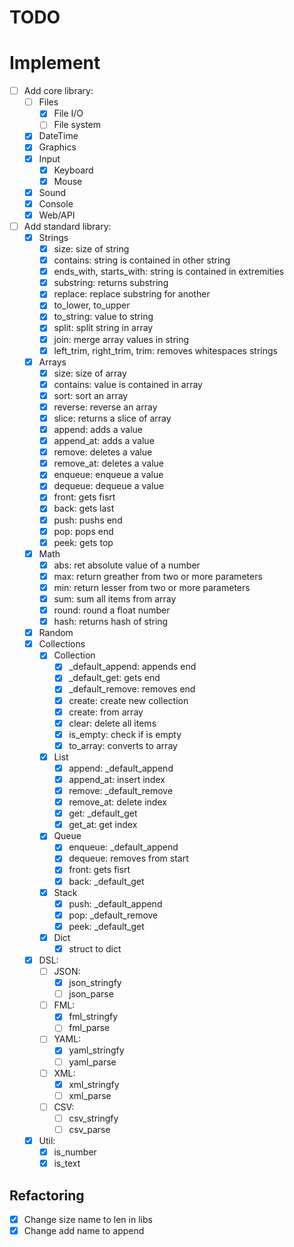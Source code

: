 # TODO

# Implement
- [ ] Add core library:
    - [ ] Files
        - [X] File I/O
        - [ ] File system
    - [X] DateTime
    - [X] Graphics
    - [X] Input
        - [X] Keyboard
        - [X] Mouse
    - [X] Sound
    - [X] Console
    - [X] Web/API
- [ ] Add standard library:
    - [X] Strings
        - [X] size: size of string
        - [X] contains: string is contained in other string
        - [X] ends_with, starts_with: string is contained in extremities
        - [X] substring: returns substring
        - [X] replace: replace substring for another
        - [X] to_lower, to_upper
        - [X] to_string: value to string
        - [X] split: split string in array
        - [X] join: merge array values in string
        - [X] left_trim, right_trim, trim: removes whitespaces strings
    - [X] Arrays
        - [X] size: size of array
        - [X] contains: value is contained in array
        - [X] sort: sort an array
        - [X] reverse: reverse an array
        - [X] slice: returns a slice of array
        - [X] append: adds a value
        - [X] append_at: adds a value
        - [X] remove: deletes a value
        - [X] remove_at: deletes a value
        - [X] enqueue: enqueue a value
        - [X] dequeue: dequeue a value
        - [X] front: gets fisrt
        - [X] back: gets last
        - [X] push: pushs end
        - [X] pop: pops end
        - [X] peek: gets top
    - [X] Math
        - [X] abs: ret absolute value of a number
        - [X] max: return greather from two or more parameters
        - [X] min: return lesser from two or more parameters
        - [X] sum: sum all items from array
        - [X] round: round a float number
        - [X] hash: returns hash of string
    - [X] Random
    - [X] Collections
        - [X] Collection
            - [X] _default_append: appends end
            - [X] _default_get: gets end
            - [X] _default_remove: removes end
            - [X] create: create new collection
            - [X] create: from array
            - [X] clear: delete all items
            - [X] is_empty: check if is empty
            - [X] to_array: converts to array
        - [X] List
            - [X] append: _default_append
            - [X] append_at: insert index
            - [X] remove: _default_remove
            - [X] remove_at: delete index
            - [X] get: _default_get
            - [X] get_at: get index
        - [X] Queue
            - [X] enqueue: _default_append
            - [X] dequeue: removes from start
            - [X] front: gets fisrt
            - [X] back: _default_get
        - [X] Stack
            - [X] push: _default_append
            - [X] pop: _default_remove
            - [X] peek: _default_get
        - [x] Dict
            - [X] struct to dict
    - [X] DSL:
        - [ ] JSON:
            - [X] json_stringfy
            - [ ] json_parse
        - [ ] FML:
            - [X] fml_stringfy
            - [ ] fml_parse
        - [ ] YAML:
            - [X] yaml_stringfy
            - [ ] yaml_parse
        - [ ] XML:
            - [X] xml_stringfy
            - [ ] xml_parse
        - [ ] CSV:
            - [ ] csv_stringfy
            - [ ] csv_parse
    - [X] Util:
        - [X] is_number
        - [X] is_text

## Refactoring
- [X] Change size name to len in libs
- [X] Change add name to append
